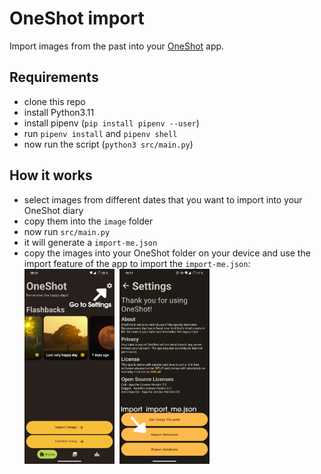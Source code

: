 # OneShot import

Import images from the past into your [OneShot](https://github.com/ptrLx/OneShot) app.

## Requirements

* clone this repo
* install Python3.11
* install pipenv (`pip install pipenv --user`)
* run `pipenv install` and `pipenv shell`
* now run the script (`python3 src/main.py`)

## How it works

* select images from different dates that you want to import into your OneShot diary
* copy them into the `image` folder
* now run `src/main.py`
* it will generate a `import-me.json`
* copy the images into your OneShot folder on your device and use the import feature of the app to import the `import-me.json`:
  <div style="display:flex;">
  <img alt="screenshot_1" src="assets/screenshot_1.jpg" width="30%">
  <img style="padding-left: 8px;" alt="screenshot_2" src="assets/screenshot_2.jpg" width="30%">
  </div>
